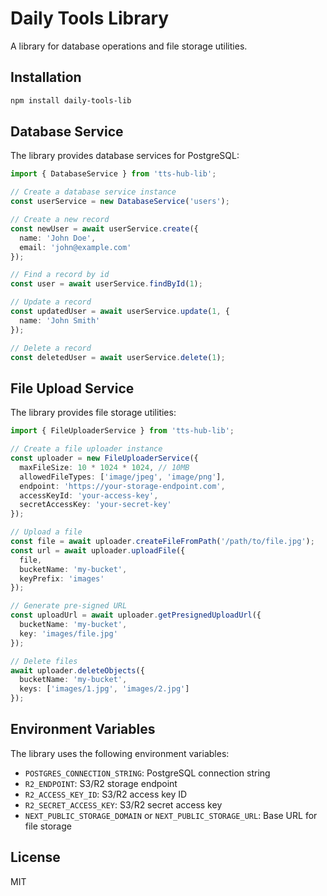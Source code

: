 # Daily Tools Library

A library for database operations and file storage utilities.

## Installation

```bash
npm install daily-tools-lib
```

## Database Service

The library provides database services for PostgreSQL:

```typescript
import { DatabaseService } from 'tts-hub-lib';

// Create a database service instance
const userService = new DatabaseService('users');

// Create a new record
const newUser = await userService.create({
  name: 'John Doe',
  email: 'john@example.com'
});

// Find a record by id
const user = await userService.findById(1);

// Update a record
const updatedUser = await userService.update(1, {
  name: 'John Smith'
});

// Delete a record
const deletedUser = await userService.delete(1);
```

## File Upload Service

The library provides file storage utilities:

```typescript
import { FileUploaderService } from 'tts-hub-lib';

// Create a file uploader instance
const uploader = new FileUploaderService({
  maxFileSize: 10 * 1024 * 1024, // 10MB
  allowedFileTypes: ['image/jpeg', 'image/png'],
  endpoint: 'https://your-storage-endpoint.com',
  accessKeyId: 'your-access-key',
  secretAccessKey: 'your-secret-key'
});

// Upload a file
const file = await uploader.createFileFromPath('/path/to/file.jpg');
const url = await uploader.uploadFile({
  file,
  bucketName: 'my-bucket',
  keyPrefix: 'images'
});

// Generate pre-signed URL
const uploadUrl = await uploader.getPresignedUploadUrl({
  bucketName: 'my-bucket',
  key: 'images/file.jpg'
});

// Delete files
await uploader.deleteObjects({
  bucketName: 'my-bucket',
  keys: ['images/1.jpg', 'images/2.jpg']
});
```

## Environment Variables

The library uses the following environment variables:

- `POSTGRES_CONNECTION_STRING`: PostgreSQL connection string
- `R2_ENDPOINT`: S3/R2 storage endpoint
- `R2_ACCESS_KEY_ID`: S3/R2 access key ID
- `R2_SECRET_ACCESS_KEY`: S3/R2 secret access key
- `NEXT_PUBLIC_STORAGE_DOMAIN` or `NEXT_PUBLIC_STORAGE_URL`: Base URL for file storage

## License

MIT